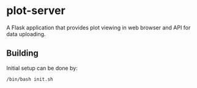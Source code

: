 # plot-server
A Flask application that provides plot viewing in web browser and API for data uploading.

## Building

Initial setup can be done by:

```shell
/bin/bash init.sh
```
